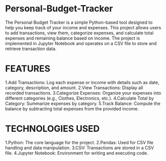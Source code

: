 # Personal-Budget-Tracker
The Personal Budget Tracker is a simple Python-based tool designed to help you keep track of your income and expenses. This project allows users to add transactions, view them, categorize expenses, and calculate total expenses and remaining balance based on income. The project is implemented in Jupyter Notebook and operates on a CSV file to store and retrieve transaction data.
# FEATURES
1.Add Transactions: Log each expense or income with details such as date, category, description, and amount.
2.View Transactions: Display all recorded transactions.
3.Categorize Expenses: Organize your expenses into different categories (e.g., Clothes, Electronics, etc.).
4.Calculate Total by Category: Summarize expenses by category.
5.Track Balance: Compute the balance by subtracting total expenses from the provided income.

# TECHNOLOGIES USED
1.Python: The core language for the project.
2.Pandas: Used for CSV file handling and data manipulation.
3.CSV: Transactions are stored in a CSV file.
4.Jupyter Notebook: Environment for writing and executing code.
